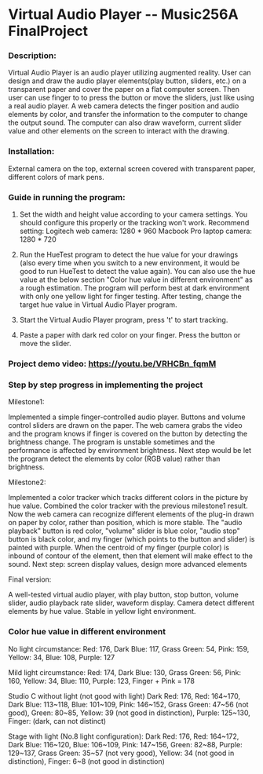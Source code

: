 # Virtual Audio Player -- Music256A FinalProject


### Description:

Virtual Audio Player is an audio player utilizing augmented reality. User can design and draw the audio player elements(play button, sliders, etc.) on a transparent paper and cover the paper on a flat computer screen. Then user can use finger to to press the button or move the sliders, just like using a real audio player. A web camera detects the finger position and audio elements by color, and transfer the information to the computer to change the output sound. The computer can also draw waveform, current slider value and other elements on the screen to interact with the drawing. 


### Installation: 

External camera on the top, external screen covered with transparent paper, different colors of mark pens.


### Guide in running the program:

1. Set the width and height value according to your camera settings. You should configure this properly or the tracking won't work.
   Recommend setting:
       Logitech web camera: 1280 * 960
       Macbook Pro laptop camera: 1280 * 720
		
2. Run the HueTest program to detect the hue value for your drawings (also every time when you switch to a new environment, it would be good to run HueTest to detect the value again). You can also use the hue value at the below section "Color hue value in different environment" as a rough estimation. The program will perform best at dark environment with  only one yellow light for finger testing. After testing, change the target hue value in Virtual Audio Player program.

3. Start the Virtual Audio Player program, press 't' to start tracking.

4. Paste a paper with dark red color on your finger. Press the button or move the slider.


### Project demo video: https://youtu.be/VRHCBn_fqmM


### Step by step progress in implementing the project

Milestone1:

Implemented a simple finger-controlled audio player. Buttons and volume control sliders are drawn on the paper. The web camera grabs the video and the program knows if finger is covered on the button by detecting the brightness change. The program is unstable sometimes and the performance is affected by environment brightness.
Next step would be let the program detect the elements by color (RGB value) rather than brightness.

Milestone2:

Implemented a color tracker which tracks different colors in the picture by hue value. Combined the color tracker with the previous milestone1 result. Now the web camera can recognize different elements of the plug-in drawn on paper by color, rather than position, which is more stable. The "audio playback" button is red color, "volume" slider is blue color, "audio stop" button is black color, and my finger (which points to the button and slider) is painted with purple. When the centroid of my finger (purple color) is inbound of contour of the element, then that element will make effect to the sound.
Next step: screen display values, design more advanced elements

Final version: 

A well-tested virtual audio player, with play button, stop button, volume slider, audio playback rate slider, waveform display. Camera detect different elements by hue value. Stable in yellow light environment.


### Color hue value in different environment

No light circumstance:
Red: 176,
Dark Blue: 117,
Grass Green: 54,
Pink: 159,
Yellow: 34,
Blue: 108,
Purple: 127

Mild light circumstance:
Red: 174,
Dark Blue: 130,
Grass Green: 56,
Pink: 160,
Yellow: 34,
Blue: 110,
Purple: 123,
Finger + Pink = 178

Studio C without light (not good with light)
Dark Red: 176,
Red: 164~170,
Dark Blue: 113~118,
Blue: 101~109,
Pink: 146~152,
Grass Green: 47~56 (not good),
Green: 80~85,
Yellow: 39 (not good in distinction),
Purple: 125~130,
Finger: (dark, can not distinct)

Stage with light (No.8 light configuration):
Dark Red: 176,
Red: 164~172,
Dark Blue: 116~120,
Blue: 106~109,
Pink: 147~156,
Green: 82~88,
Purple: 129~137,
Grass Green: 35~57 (not very good),
Yellow: 34 (not good in distinction),
Finger: 6~8 (not good in distinction)
